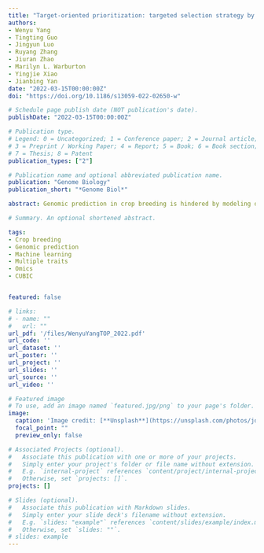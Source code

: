 ```yaml
---
title: "Target-oriented prioritization: targeted selection strategy by integrating organismal and molecular traits through predictive analytics in breeding"
authors:
- Wenyu Yang
- Tingting Guo 
- Jingyun Luo 
- Ruyang Zhang 
- Jiuran Zhao 
- Marilyn L. Warburton 
- Yingjie Xiao
- Jianbing Yan
date: "2022-03-15T00:00:00Z"
doi: "https://doi.org/10.1186/s13059-022-02650-w"

# Schedule page publish date (NOT publication's date).
publishDate: "2022-03-15T00:00:00Z"

# Publication type.
# Legend: 0 = Uncategorized; 1 = Conference paper; 2 = Journal article;
# 3 = Preprint / Working Paper; 4 = Report; 5 = Book; 6 = Book section;
# 7 = Thesis; 8 = Patent
publication_types: ["2"]

# Publication name and optional abbreviated publication name.
publication: "Genome Biology"
publication_short: "*Genome Biol*"

abstract: Genomic prediction in crop breeding is hindered by modeling on limited phenotypic traits. We propose an integrative multi-trait breeding strategy via machine learning algorithm, target-oriented prioritization (TOP). Using a large hybrid maize population, we demonstrate that the accuracy for identifying a candidate that is phenotypically closest to an ideotype, or target variety, achieves up to 91%. The strength of TOP is enhanced when omics level traits are included. We show that TOP enables selection of inbreds or hybrids that outperform existing commercial varieties. It improves multiple traits and accurately identifies improved candidates for new varieties, which will greatly influence breeding.

# Summary. An optional shortened abstract.

tags:
- Crop breeding
- Genomic prediction
- Machine learning
- Multiple traits
- Omics
- CUBIC


featured: false

# links:
# - name: ""
#   url: ""
url_pdf: '/files/WenyuYangTOP_2022.pdf'
url_code: ''
url_dataset: ''
url_poster: ''
url_project: ''
url_slides: ''
url_source: ''
url_video: ''

# Featured image
# To use, add an image named `featured.jpg/png` to your page's folder. 
image:
  caption: 'Image credit: [**Unsplash**](https://unsplash.com/photos/jdD8gXaTZsc)'
  focal_point: ""
  preview_only: false

# Associated Projects (optional).
#   Associate this publication with one or more of your projects.
#   Simply enter your project's folder or file name without extension.
#   E.g. `internal-project` references `content/project/internal-project/index.md`.
#   Otherwise, set `projects: []`.
projects: []

# Slides (optional).
#   Associate this publication with Markdown slides.
#   Simply enter your slide deck's filename without extension.
#   E.g. `slides: "example"` references `content/slides/example/index.md`.
#   Otherwise, set `slides: ""`.
# slides: example
---
```

